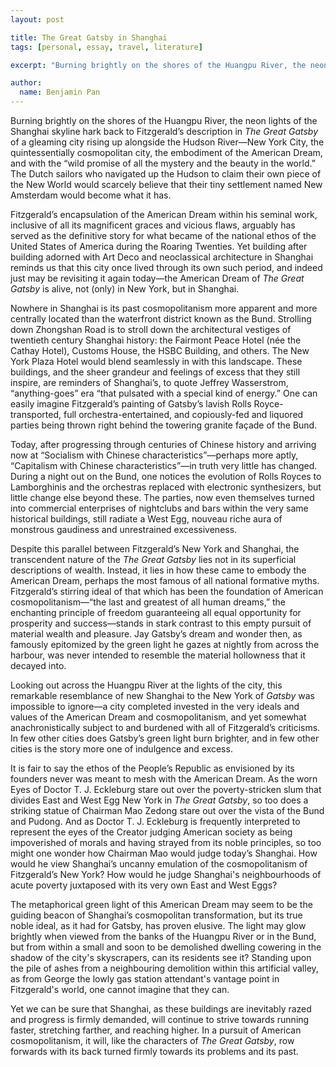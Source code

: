 ```yaml
---
layout: post

title: The Great Gatsby in Shanghai
tags: [personal, essay, travel, literature]

excerpt: "Burning brightly on the shores of the Huangpu River, the neon lights of the Shanghai skyline hark back to Fitzgerald’s description in *The Great Gatsby* of a gleaming city rising up alongside the Hudson River—New York City, the quintessentially cosmopolitan city, the embodiment of the American Dream, and with the “wild promise of all the mystery and the beauty in the world.”"

author:
  name: Benjamin Pan
---
```


Burning brightly on the shores of the Huangpu River, the neon lights of the Shanghai skyline hark back to Fitzgerald’s description in *The Great Gatsby* of a gleaming city rising up alongside the Hudson River—New York City, the quintessentially cosmopolitan city, the embodiment of the American Dream, and with the “wild promise of all the mystery and the beauty in the world.” The Dutch sailors who navigated up the Hudson to claim their own piece of the New World would scarcely believe that their tiny settlement named New Amsterdam would become what it has.

Fitzgerald’s encapsulation of the American Dream within his seminal work, inclusive of all its magnificent graces and vicious flaws, arguably has served as the definitive story for what became of the national ethos of the United States of America during the Roaring Twenties. Yet building after building adorned with Art Deco and neoclassical architecture in Shanghai reminds us that this city once lived through its own such period, and indeed just may be revisiting it again today—the American Dream of *The Great Gatsby* is alive, not (only) in New York, but in Shanghai.

Nowhere in Shanghai is its past cosmopolitanism more apparent and more centrally located than the waterfront district known as the Bund. Strolling down Zhongshan Road is to stroll down the architectural vestiges of twentieth century Shanghai history: the Fairmont Peace Hotel (née the Cathay Hotel), Customs House, the HSBC Building, and others. The New York Plaza Hotel would blend seamlessly in with this landscape. These buildings, and the sheer grandeur and feelings of excess that they still inspire, are reminders of Shanghai’s, to quote Jeffrey Wasserstrom, “anything-goes” era “that pulsated with a special kind of energy.” One can easily imagine Fitzgerald’s painting of Gatsby’s lavish Rolls Royce-transported, full orchestra-entertained, and copiously-fed and liquored parties being thrown right behind the towering granite façade of the Bund.

Today, after progressing through centuries of Chinese history and arriving now at “Socialism with Chinese characteristics”—perhaps more aptly, “Capitalism with Chinese characteristics”—in truth very little has changed. During a night out on the Bund, one notices the evolution of Rolls Royces to Lamborghinis and the orchestras replaced with electronic synthesizers, but little change else beyond these. The parties, now even themselves turned into commercial enterprises of nightclubs and bars within the very same historical buildings, still radiate a West Egg, nouveau riche aura of monstrous gaudiness and unrestrained excessiveness.

Despite this parallel between Fitzgerald’s New York and Shanghai, the transcendent nature of the *The Great Gatsby* lies not in its superficial descriptions of wealth. Instead, it lies in how these came to embody the American Dream, perhaps the most famous of all national formative myths. Fitzgerald’s stirring ideal of that which has been the foundation of American cosmopolitanism—“the last and greatest of all human dreams,” the enchanting principle of freedom guaranteeing all equal opportunity for prosperity and success—stands in stark contrast to this empty pursuit of material wealth and pleasure. Jay Gatsby’s dream and wonder then, as famously epitomized by the green light he gazes at nightly from across the harbour, was never intended to resemble the material hollowness that it decayed into.

Looking out across the Huangpu River at the lights of the city, this remarkable resemblance of new Shanghai to the New York of *Gatsby* was impossible to ignore—a city completed invested in the very ideals and values of the American Dream and cosmopolitanism, and yet somewhat anachronistically subject to and burdened with all of Fitzgerald’s criticisms. In few other cities does Gatsby’s green light burn brighter, and in few other cities is the story more one of indulgence and excess.

It is fair to say the ethos of the People’s Republic as envisioned by its founders never was meant to mesh with the American Dream. As the worn Eyes of Doctor T. J. Eckleburg stare out over the poverty-stricken slum that divides East and West Egg New York in *The Great Gatsby*, so too does a striking statue of Chairman Mao Zedong stare out over the vista of the Bund and Pudong. And as Doctor T. J. Eckleburg is frequently interpreted to represent the eyes of the Creator judging American society as being impoverished of morals and having strayed from its noble principles, so too might one wonder how Chairman Mao would judge today’s Shanghai. How would he view Shanghai’s uncanny emulation of the cosmopolitanism of Fitzgerald’s New York? How would he judge Shanghai's neighbourhoods of acute poverty juxtaposed with its very own East and West Eggs?

The metaphorical green light of this American Dream may seem to be the guiding beacon of Shanghai’s cosmopolitan transformation, but its true noble ideal, as it had for Gatsby, has proven elusive. The light may glow brightly when viewed from the banks of the Huangpu River or in the Bund, but from within a small and soon to be demolished dwelling cowering in the shadow of the city's skyscrapers, can its residents see it? Standing upon the pile of ashes from a neighbouring demolition within this artificial valley, as from George the lowly gas station attendant's vantage point in Fitzgerald's world, one cannot imagine that they can.

Yet we can be sure that Shanghai, as these buildings are inevitably razed and progress is firmly demanded, will continue to strive towards running faster, stretching farther, and reaching higher. In a pursuit of American cosmopolitanism, it will, like the characters of *The Great Gatsby*, row forwards with its back turned firmly towards its problems and its past.
